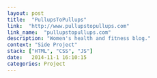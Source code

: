 ```yaml
---
layout: post
title:  "PullupsToPullups"
link:  "http://www.pullupstopullups.com"
link_name:  "pullupstopullups.com"
description: "Women's health and fitness blog."
context: "Side Project"
stack: ["HTML", "CSS", "JS"]
date:   2014-11-1 16:10:15
categories: Project
---
```


